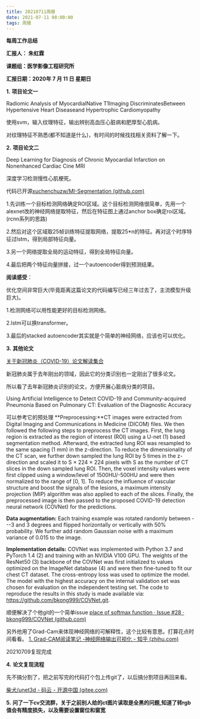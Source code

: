 ```yaml
---
title: 20210711周报
date: 2021-07-11 08:00:00
tags: 周报
---
```


**每周工作总结**

**汇报人： 朱虹霖**

**课题组：医学影像工程研究所**

**汇报日期：2020年 7 月 11 日 星期日**

**1.** **项目论文一**

Radiomic Analysis of MyocardialNative T1Imaging DiscriminatesBetween Hypertensive Heart Diseaseand Hypertrophic Cardiomyopathy

使用svm，输入纹理特征，输出辨别高血压心脏病和肥厚型心肌病。

对纹理特征不熟悉(都不知道是什么)，有时间的时候找找相关资料了解一下。

 

**2.** **项目论文二**

Deep Learning for Diagnosis of Chronic Myocardial Infarction on Nonenhanced Cardiac Cine MRI

深度学习检测慢性心肌梗死。

代码已开源[xuchenchuzw/MI-Segmentation (github.com)](https://github.com/xuchenchuzw/MI-Segmentation#mlsegmentation)

 

1.先训练一个目标检测网络确定ROI区域。这个目标检测网络很简单，先用一个alexnet改的神经网络提取特征，然后在特征图上通过anchor box确定roi区域。(rcnn系列的思路)

2.然后对这个区域取25帧训练特征提取网络，提取25*n的特征。再对这个时序特征过lstm，得到局部特征向量。

3.另一个网络提取全局的运动特征，得到全局特征向量。

4.最后把两个特征向量拼接，过一个autoencoder得到预测结果。

**阅读感受**：

优化空间非常巨大(毕竟距离这篇论文的代码编写已经三年过去了，主流模型升级巨大)。

1.检测网络可以用性能更好的目标检测网络。

2.lstm可以换transformer。

3.最后的stacked autoencoder其实就是个简单的神经网络，应该也可以优化。

 

**3.** **其他论文**

[关于新冠肺炎（COVID-19）论文解读集合](https://blog.csdn.net/lifei1229/article/details/105991210)

新冠肺炎属于去年刚出的领域，因此它的分类识别也一定刚出了很多论文。

所以看了去年新冠肺炎识别的论文，方便开展心脏病分类的项目。

Using Artificial Intelligence to Detect COVID-19 and Community-acquired Pneumonia Based on Pulmonary CT: Evaluation of the Diagnostic Accuracy

可以参考它的预处理
 **Preprocessing:**CT images were extracted from Digital Imaging and Communications in Medicine (DICOM) files. We then followed the following steps to preprocess the CT images. First, the lung region is extracted as the region of interest (ROI) using a U-net (1) based segmentation method. Afterward, the extracted lung ROI was resampled to the same spacing (1 mm) in the z-direction. To reduce the dimensionality of the CT scan, we further down sampled the lung ROI by 5 times in the z-direction and scaled it to S × 224 × 224 pixels with S as the number of CT slices in the down sampled lung ROI. Then, the voxel intensity values were first clipped using a window/level of 1500HU/-500HU and were then normalized to the range of [0, 1]. To reduce the influence of vascular structure and boost the signals of the lesions, a maximum intensity projection (MIP) algorithm was also applied to each of the slices. Finally, the preprocessed image is then passed to the proposed COVID-19 detection neural network (COVNet) for the predictions.

**Data augmentation:** Each training example was rotated randomly between ---3 and 3 degrees and flipped horizontally or vertically with 50% probability. We further add random Gaussian noise with a maximum variance of 0.015 to the image. 

**Implementation details:** COVNet was implemented with Python 3.7 and PyTorch 1.4 (2) and training with an NVIDIA V100 GPU. The weights of the ResNet50 (3) backbone of the COVNet was first initialized to values optimized on the ImageNet database (4) and were then fine-tuned to fit our chest CT dataset. The cross-entropy loss was used to optimize the model. The model with the highest accuracy on the internal validation set was chosen for evaluation on the independent testing set. The code to reproduce the results in this study is made available via: https://github.com/bkong999/COVNet.git. 

 

顺便解决了个他git的一个简单issue [place of softmax function · Issue #28 · bkong999/COVNet (github.com)](https://github.com/bkong999/COVNet/issues/28)

另外他用了Grad-Cam来体现神经网络的可解释性，这个比较有意思。打算花点时间看看。 [1. Grad-CAM阅读笔记 -神经网络输出可视化 - 知乎 (zhihu.com)](https://zhuanlan.zhihu.com/p/90055970)

20210709复现完成

 

**4.** **论文复现流程**

先不搞分割了，把之前写完的代码打个包上传git了，以后搞分割项目再回来看。

[柴犬/unet3d - 码云 - 开源中国 (gitee.com)](https://gitee.com/doge_ac_cn/unet3d)

**5.** **问了一下cv交流群，关于之前别人给的ct图片读取是全黑的问题,知道了转rgb值会有精度损失，以及需要设置窗位和窗宽**

